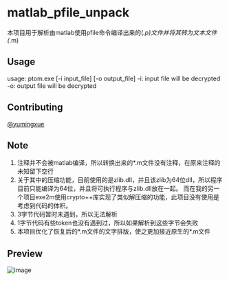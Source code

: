 # matlab_pfile_unpack
本项目用于解析由matlab使用pfile命令编译出来的(*.p)文件并将其转为文本文件(*.m)

## Usage
usage: ptom.exe [-i input_file] [-o output_file]
-i: input file will be decrypted
-o: output file will be decrypted

## Contributing

[@yumingxue](https://github.com/yumxcode)

## Note
1. 注释并不会被matlab编译，所以转换出来的*.m文件没有注释，在原来注释的未知留下空行
2. 关于其中的压缩功能，目前使用的是zlib.dll，并且该zlib为64位dll，所以程序目前只能编译为64位，并且将可执行程序与zlib.dll放在一起。
而在我的另一个项目exe2m使用crypto++库实现了类似解压缩的功能，此项目没有使用是考虑到代码的体积。
3. 3字节代码暂时未遇到，所以无法解析
4. 1字节代码有些token也没有遇到过，所以如果解析到这些字节会失败
5. 本项目优化了恢复后的*.m文件的文字排版，使之更加接近原生的*.m文件

## Preview
![image](https://github.com/ash255/ptom/blob/main/%E6%95%88%E6%9E%9C%E5%9B%BE.PNG)
